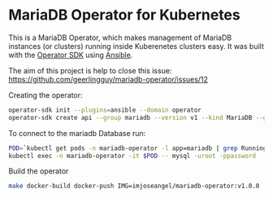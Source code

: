 # MariaDB Operator for Kubernetes

This is a MariaDB Operator, which makes management of MariaDB instances (or clusters) running inside Kuberenetes clusters easy. It was built with the [Operator SDK](https://github.com/operator-framework/operator-sdk) using [Ansible](https://www.ansible.com/blog/ansible-operator).

The aim of this project is help to close this issue: https://github.com/geerlingguy/mariadb-operator/issues/12

Creating the operator:

```sh
operator-sdk init --plugins=ansible --domain operator
operator-sdk create api --group mariadb --version v1 --kind MariaDB --generate-role
```

To connect to the mariadb Database run:

```sh
POD=`kubectl get pods -n mariadb-operator -l app=mariadb | grep Running | grep 1/1 | awk '{print $1}'`
kubectl exec -n mariadb-operator -it $POD -- mysql -uroot -ppassword
```

Build the operator

```sh
make docker-build docker-push IMG=imjoseangel/mariadb-operator:v1.0.0
```
